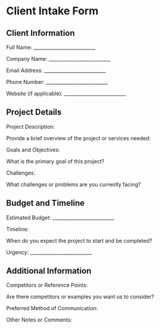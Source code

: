# Client Intake Form

## Client Information

Full Name: __________________________

Company Name: __________________________

Email Address: __________________________

Phone Number: __________________________

Website (if applicable): __________________________

## Project Details

Project Description:

Provide a brief overview of the project or services needed:

<!-- Unsupported block type: divider -->

<!-- Unsupported block type: divider -->

Goals and Objectives:

What is the primary goal of this project?

<!-- Unsupported block type: divider -->

<!-- Unsupported block type: divider -->

Challenges:

What challenges or problems are you currently facing?

<!-- Unsupported block type: divider -->

<!-- Unsupported block type: divider -->

## Budget and Timeline

Estimated Budget: __________________________

Timeline:

When do you expect the project to start and be completed?

<!-- Unsupported block type: divider -->

Urgency: __________________________

## Additional Information

Competitors or Reference Points:

Are there competitors or examples you want us to consider?

<!-- Unsupported block type: divider -->

Preferred Method of Communication:

<!-- Unsupported block type: divider -->

Other Notes or Comments:

<!-- Unsupported block type: divider -->

<!-- Unsupported block type: divider -->